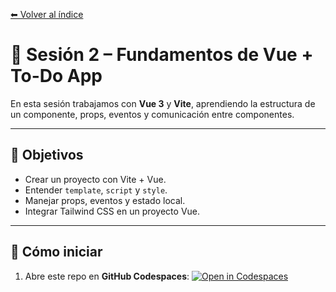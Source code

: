 [⬅ Volver al índice](https://github.com/brunoggm/webjs-sessions)

# 📝 Sesión 2 – Fundamentos de Vue + To-Do App

En esta sesión trabajamos con **Vue 3** y **Vite**, aprendiendo la estructura de un componente, props, eventos y comunicación entre componentes.

---

## 🎯 Objetivos
- Crear un proyecto con Vite + Vue.
- Entender `template`, `script` y `style`.
- Manejar props, eventos y estado local.
- Integrar Tailwind CSS en un proyecto Vue.

---

## 🚀 Cómo iniciar
1. Abre este repo en **GitHub Codespaces**:
   [![Open in Codespaces](https://img.shields.io/badge/Open_in-Codespaces-blueviolet?logo=github)](https://codespaces.new/brunoggm/web-s02-vue-todo?quickstart=1)
